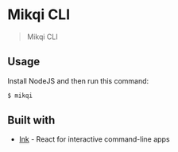 # Mikqi CLI

> Mikqi CLI

## Usage

Install NodeJS and then run this command:

```bash
$ mikqi
```

## Built with

- [Ink](https://github.com/vadimdemedes/ink) - React for interactive command-line apps
